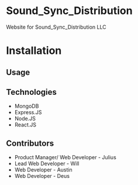 # Sound_Sync_Distribution
Website for Sound_Sync_Distribution LLC

# Installation

## Usage

## Technologies
- MongoDB
- Express.JS
- Node.JS
- React.JS

## Contributors

- Product Manager/ Web Developer - Julius
- Lead Web Developer - Will
- Web Developer - Austin
- Web Developer - Deus

